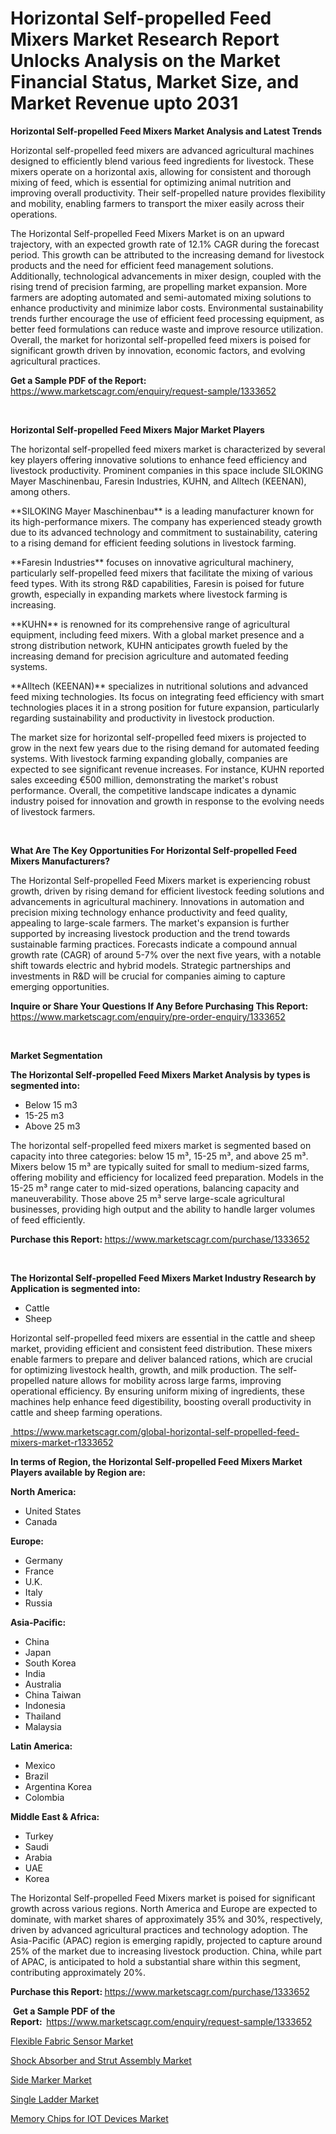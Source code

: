 <p><h1>Horizontal Self-propelled Feed Mixers Market Research Report Unlocks Analysis on the Market Financial Status, Market Size, and Market Revenue upto 2031</h1></p><p><strong>Horizontal Self-propelled Feed Mixers Market Analysis and Latest Trends</strong></p>
<p><p>Horizontal self-propelled feed mixers are advanced agricultural machines designed to efficiently blend various feed ingredients for livestock. These mixers operate on a horizontal axis, allowing for consistent and thorough mixing of feed, which is essential for optimizing animal nutrition and improving overall productivity. Their self-propelled nature provides flexibility and mobility, enabling farmers to transport the mixer easily across their operations.</p><p>The Horizontal Self-propelled Feed Mixers Market is on an upward trajectory, with an expected growth rate of 12.1% CAGR during the forecast period. This growth can be attributed to the increasing demand for livestock products and the need for efficient feed management solutions. Additionally, technological advancements in mixer design, coupled with the rising trend of precision farming, are propelling market expansion. More farmers are adopting automated and semi-automated mixing solutions to enhance productivity and minimize labor costs. Environmental sustainability trends further encourage the use of efficient feed processing equipment, as better feed formulations can reduce waste and improve resource utilization. Overall, the market for horizontal self-propelled feed mixers is poised for significant growth driven by innovation, economic factors, and evolving agricultural practices.</p></p>
<p><strong>Get a Sample PDF of the Report:&nbsp;</strong> <a href="https://www.marketscagr.com/enquiry/request-sample/1333652?utm_campaign=1167&utm_medium=2&utm_source=Github&utm_content=ia&utm_term=01102024&utm_id=horizontal-self-propelled-feed-mixers">https://www.marketscagr.com/enquiry/request-sample/1333652</a></p>
<p>&nbsp;</p>
<p><strong>Horizontal Self-propelled Feed Mixers Major Market Players</strong></p>
<p><p>The horizontal self-propelled feed mixers market is characterized by several key players offering innovative solutions to enhance feed efficiency and livestock productivity. Prominent companies in this space include SILOKING Mayer Maschinenbau, Faresin Industries, KUHN, and Alltech (KEENAN), among others.</p><p>**SILOKING Mayer Maschinenbau** is a leading manufacturer known for its high-performance mixers. The company has experienced steady growth due to its advanced technology and commitment to sustainability, catering to a rising demand for efficient feeding solutions in livestock farming.</p><p>**Faresin Industries** focuses on innovative agricultural machinery, particularly self-propelled feed mixers that facilitate the mixing of various feed types. With its strong R&D capabilities, Faresin is poised for future growth, especially in expanding markets where livestock farming is increasing.</p><p>**KUHN** is renowned for its comprehensive range of agricultural equipment, including feed mixers. With a global market presence and a strong distribution network, KUHN anticipates growth fueled by the increasing demand for precision agriculture and automated feeding systems.</p><p>**Alltech (KEENAN)** specializes in nutritional solutions and advanced feed mixing technologies. Its focus on integrating feed efficiency with smart technologies places it in a strong position for future expansion, particularly regarding sustainability and productivity in livestock production.</p><p>The market size for horizontal self-propelled feed mixers is projected to grow in the next few years due to the rising demand for automated feeding systems. With livestock farming expanding globally, companies are expected to see significant revenue increases. For instance, KUHN reported sales exceeding €500 million, demonstrating the market's robust performance. Overall, the competitive landscape indicates a dynamic industry poised for innovation and growth in response to the evolving needs of livestock farmers.</p></p>
<p>&nbsp;</p>
<p><strong>What Are The Key Opportunities For Horizontal Self-propelled Feed Mixers Manufacturers?</strong></p>
<p><p>The Horizontal Self-propelled Feed Mixers market is experiencing robust growth, driven by rising demand for efficient livestock feeding solutions and advancements in agricultural machinery. Innovations in automation and precision mixing technology enhance productivity and feed quality, appealing to large-scale farmers. The market's expansion is further supported by increasing livestock production and the trend towards sustainable farming practices. Forecasts indicate a compound annual growth rate (CAGR) of around 5-7% over the next five years, with a notable shift towards electric and hybrid models. Strategic partnerships and investments in R&D will be crucial for companies aiming to capture emerging opportunities.</p></p>
<p><strong>Inquire or Share Your Questions If Any Before Purchasing This Report:</strong> <a href="https://www.marketscagr.com/enquiry/pre-order-enquiry/1333652?utm_campaign=1167&utm_medium=2&utm_source=Github&utm_content=ia&utm_term=01102024&utm_id=horizontal-self-propelled-feed-mixers">https://www.marketscagr.com/enquiry/pre-order-enquiry/1333652</a></p>
<p>&nbsp;</p>
<p><strong>Market Segmentation</strong></p>
<p><strong>The Horizontal Self-propelled Feed Mixers Market Analysis by types is segmented into:</strong></p>
<p><ul><li>Below 15 m3</li><li>15-25 m3</li><li>Above 25 m3</li></ul></p>
<p><p>The horizontal self-propelled feed mixers market is segmented based on capacity into three categories: below 15 m³, 15-25 m³, and above 25 m³. Mixers below 15 m³ are typically suited for small to medium-sized farms, offering mobility and efficiency for localized feed preparation. Models in the 15-25 m³ range cater to mid-sized operations, balancing capacity and maneuverability. Those above 25 m³ serve large-scale agricultural businesses, providing high output and the ability to handle larger volumes of feed efficiently.</p></p>
<p><strong>Purchase this Report:&nbsp;</strong><a href="https://www.marketscagr.com/purchase/1333652?utm_campaign=1167&utm_medium=2&utm_source=Github&utm_content=ia&utm_term=01102024&utm_id=horizontal-self-propelled-feed-mixers">https://www.marketscagr.com/purchase/1333652</a></p>
<p>&nbsp;</p>
<p><strong>The Horizontal Self-propelled Feed Mixers Market Industry Research by Application is segmented into:</strong></p>
<p><ul><li>Cattle</li><li>Sheep</li></ul></p>
<p><p>Horizontal self-propelled feed mixers are essential in the cattle and sheep market, providing efficient and consistent feed distribution. These mixers enable farmers to prepare and deliver balanced rations, which are crucial for optimizing livestock health, growth, and milk production. The self-propelled nature allows for mobility across large farms, improving operational efficiency. By ensuring uniform mixing of ingredients, these machines help enhance feed digestibility, boosting overall productivity in cattle and sheep farming operations.</p></p>
<p><a href="https://www.marketscagr.com/global-horizontal-self-propelled-feed-mixers-market-r1333652?utm_campaign=1167&utm_medium=2&utm_source=Github&utm_content=ia&utm_term=01102024&utm_id=horizontal-self-propelled-feed-mixers">&nbsp;https://www.marketscagr.com/global-horizontal-self-propelled-feed-mixers-market-r1333652</a></p>
<p><strong>In terms of Region, the Horizontal Self-propelled Feed Mixers Market Players available by Region are:</strong></p>
<p>
    <p> <strong> North America: </strong>
        <ul>
            <li>United States</li>
            <li>Canada</li>
        </ul>
        </p> 
    <p> <strong> Europe: </strong>
        <ul>
            <li>Germany</li>
            <li>France</li>
            <li>U.K.</li>
            <li>Italy</li>
            <li>Russia</li>
        </ul>
        </p> 
    <p> <strong> Asia-Pacific: </strong>
        <ul>
            <li>China</li>
            <li>Japan</li>
            <li>South Korea</li>
            <li>India</li>
            <li>Australia</li>
            <li>China Taiwan</li>
            <li>Indonesia</li>
            <li>Thailand</li>
            <li>Malaysia</li>
        </ul>
        </p> 
    <p> <strong> Latin America: </strong>
        <ul>
            <li>Mexico</li>
            <li>Brazil</li>
            <li>Argentina Korea</li>
            <li>Colombia</li>
        </ul>
        </p> 
    <p> <strong> Middle East & Africa: </strong>
        <ul>
            <li>Turkey</li>
            <li>Saudi</li>
            <li>Arabia</li>
            <li>UAE</li>
            <li>Korea</li>
        </ul>
    </p>
    </p>
<p><p>The Horizontal Self-propelled Feed Mixers market is poised for significant growth across various regions. North America and Europe are expected to dominate, with market shares of approximately 35% and 30%, respectively, driven by advanced agricultural practices and technology adoption. The Asia-Pacific (APAC) region is emerging rapidly, projected to capture around 25% of the market due to increasing livestock production. China, while part of APAC, is anticipated to hold a substantial share within this segment, contributing approximately 20%.</p></p>
<p><strong>Purchase this Report: </strong><a href="https://www.marketscagr.com/purchase/1333652?utm_campaign=1167&utm_medium=2&utm_source=Github&utm_content=ia&utm_term=01102024&utm_id=horizontal-self-propelled-feed-mixers">https://www.marketscagr.com/purchase/1333652</a></p>
<p>&nbsp;<strong>Get a Sample PDF of the Report:&nbsp;&nbsp;</strong><a href="https://www.marketscagr.com/enquiry/request-sample/1333652?utm_campaign=1167&utm_medium=2&utm_source=Github&utm_content=ia&utm_term=01102024&utm_id=horizontal-self-propelled-feed-mixers">https://www.marketscagr.com/enquiry/request-sample/1333652</a></p>
<p><strong></strong></p>
<p><p><a href="https://issuu.com/reportprime-2/docs/flexible-fabric-sensor-market-size-_f6cb9cdc01a622?utm_campaign=1167&utm_medium=2&utm_source=Github&utm_content=ia&utm_term=01102024&utm_id=horizontal-self-propelled-feed-mixers">Flexible Fabric Sensor Market</a></p><p><a href="https://www.linkedin.com/pulse/global-market-pulse-trends-growth-analysis-shock-absorber-btfle?utm_campaign=1167&utm_medium=2&utm_source=Github&utm_content=ia&utm_term=01102024&utm_id=horizontal-self-propelled-feed-mixers">Shock Absorber and Strut Assembly Market</a></p><p><a href="https://www.linkedin.com/pulse/side-marker-market-global-regional-analysis-focus-region-grvwe?utm_campaign=1167&utm_medium=2&utm_source=Github&utm_content=ia&utm_term=01102024&utm_id=horizontal-self-propelled-feed-mixers">Side Marker Market</a></p><p><a href="https://www.linkedin.com/pulse/single-ladder-market-insights-products-regional-analysis-hdhke?utm_campaign=1167&utm_medium=2&utm_source=Github&utm_content=ia&utm_term=01102024&utm_id=horizontal-self-propelled-feed-mixers">Single Ladder Market</a></p><p><a href="https://issuu.com/reportprime-2/docs/memory-chips-for-iot-devices-market_d64220dce6a4f6?utm_campaign=1167&utm_medium=2&utm_source=Github&utm_content=ia&utm_term=01102024&utm_id=horizontal-self-propelled-feed-mixers">Memory Chips for IOT Devices Market</a></p></p>